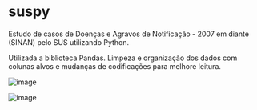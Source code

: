 # suspy
Estudo de casos de Doenças e Agravos de Notificação - 2007 em diante (SINAN) pelo SUS utilizando Python.

Utilizada a biblioteca Pandas.
Limpeza e organização dos dados com colunas alvos e mudanças de codificações para melhore leitura.

![image](https://github.com/tdiascontato/suspy/assets/98658691/7d677732-f764-4481-a2da-5fa8dae1bdce)

![image](https://github.com/tdiascontato/suspy/assets/98658691/a898410f-d3ca-40e8-987a-6416d6a77947)
